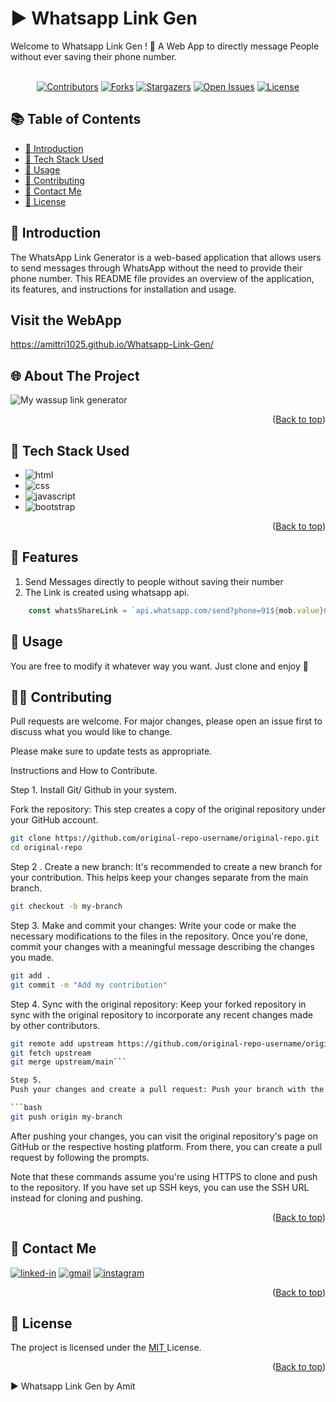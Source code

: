 # ▶ Whatsapp Link Gen

<div id="top"></div>
Welcome to Whatsapp Link Gen ! 🎉 A Web App to directly message People without ever saving their phone number.

<div align="center">
 <br>
    
[![Contributors](https://img.shields.io/github/contributors/mounika7204/Whatsapp-Link-Gen?style=for-the-badge)](https://github.com/mounika7204/Whatsapp-Link-Gen/graphs/contributors) <spacer>
[![Forks](https://img.shields.io/github/forks/mounika7204/Whatsapp-Link-Gen?style=for-the-badge)](https://github.com/mounika7204/Whatsapp-Link-Gen/network/members)<spacer>
[![Stargazers](https://img.shields.io/github/stars/mounika7204/Whatsapp-Link-Gen?style=for-the-badge)](https://github.com/mounika7204/Whatsapp-Link-Gen/stargazers)
[![Open Issues](https://img.shields.io/github/issues/mounika7204/Whatsapp-Link-Gen?style=for-the-badge)](https://github.com/mounika7204/Whatsapp-Link-Gen/issues)
[![License](https://img.shields.io/github/license/amittri1025/Whatsapp-Link-Gen?style=for-the-badge)](https://opensource.org/licenses/MIT)
</div>


## 📚 Table of Contents

- [👋 Introduction](#-introduction)
- [🧰 Tech Stack Used](#-tech-stack-used)
- [🚀 Usage](#-usage)
- [🤝 Contributing](#-contributing)
- [📱 Contact Me](#-contact-me)
- [📝 License](#-license)

## 👋 Introduction

The WhatsApp Link Generator is a web-based application that allows users to send messages through WhatsApp without the need to provide their phone number. This README file provides an overview of the application, its features, and instructions for installation and usage.



## Visit the WebApp
https://amittri1025.github.io/Whatsapp-Link-Gen/

## 🌐 About The Project

![My wassup link generator](./images/whatsappscreen.gif)
<p align="right">(<a href="#top">Back to top</a>)</p>

## 🧰 Tech Stack Used

- ![html](https://img.shields.io/badge/HTML5-E34F26?style=for-the-badge&logo=html5&logoColor=white)
- ![css](https://img.shields.io/badge/CSS3-1572B6?style=for-the-badge&logo=css3&logoColor=white)
- ![javascript](https://img.shields.io/badge/JavaScript-323330?style=for-the-badge&logo=javascript&logoColor=F7DF1E)
- ![bootstrap](https://img.shields.io/badge/Bootstrap-563D7C?style=for-the-badge&logo=bootstrap&logoColor=white)
<p align="right">(<a href="#top">Back to top</a>)</p>

## 🌟 Features 

1. Send Messages directly to people without saving their number
1. The Link is created using whatsapp api.

```javascript
    const whatsShareLink = `api.whatsapp.com/send?phone=91${mob.value}&text=${linkText}&lang=en`
```

## 🐺 Usage 
You are free to modify it whatever way you want. Just clone and enjoy 🚀

## 🤝🏼 Contributing 
Pull requests are welcome. For major changes, please open an issue first to discuss what you would like to change.

Please make sure to update tests as appropriate.

Instructions and How to Contribute.

Step 1. Install Git/ Github in your system.

Fork the repository: This step creates a copy of the original repository under your GitHub account.

```bash
git clone https://github.com/original-repo-username/original-repo.git
cd original-repo
```

Step 2 . Create a new branch: It's recommended to create a new branch for your contribution. This helps keep your changes separate from the main branch.

```bash
git checkout -b my-branch
```

Step 3. Make and commit your changes: Write your code or make the necessary modifications to the files in the repository. Once you're done, commit your changes with a meaningful message describing the changes you made.

```bash
git add .
git commit -m "Add my contribution"
```


Step 4. 
Sync with the original repository: Keep your forked repository in sync with the original repository to incorporate any recent changes made by other contributors.

```bash
git remote add upstream https://github.com/original-repo-username/original-repo.git
git fetch upstream
git merge upstream/main```

Step 5. 
Push your changes and create a pull request: Push your branch with the committed changes to your forked repository. Then, create a pull request to propose your changes to the original repository.

```bash
git push origin my-branch
```


After pushing your changes, you can visit the original repository's page on GitHub or the respective hosting platform. From there, you can create a pull request by following the prompts.

Note that these commands assume you're using HTTPS to clone and push to the repository. If you have set up SSH keys, you can use the SSH URL instead for cloning and pushing.
<p align="right">(<a href="#top">Back to top</a>)</p>

## 📱 Contact Me
[![linked-in](https://img.shields.io/badge/Linked_In-0077B5?style=for-the-badge&logo=LinkedIn&logoColor=white)](https://www.linkedin.com/in/tripathiamit10/)
[![gmail](https://img.shields.io/badge/Gmail-D14836?style=for-the-badge&logo=Gmail&logoColor=white)](mailto:https://github.com/amittri1025)
[![instagram](https://img.shields.io/badge/Instagram-E4405F?style=for-the-badge&logo=instagram&logoColor=white)](https://www.instagram.com/amitt.zz/)
<p align="right">(<a href="#top">Back to top</a>)</p>

## 📝 License

The project is licensed under the <a href = "https://choosealicense.com/licenses/mit/" > MIT </a> License.
<p align="right">(<a href="#top">Back to top</a>)</p>


▶ Whatsapp Link Gen by Amit 
